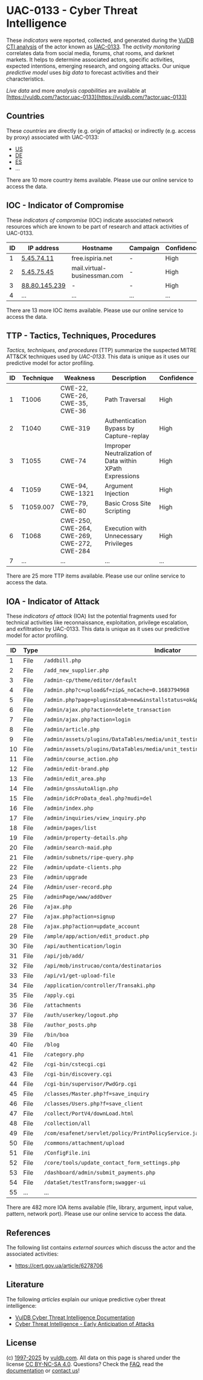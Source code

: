 # UAC-0133 - Cyber Threat Intelligence

These _indicators_ were reported, collected, and generated during the [VulDB CTI analysis](https://vuldb.com/?kb.cti) of the actor known as [UAC-0133](https://vuldb.com/?actor.uac-0133). The _activity monitoring_ correlates data from social media, forums, chat rooms, and darknet markets. It helps to determine associated actors, specific activities, expected intentions, emerging research, and ongoing attacks. Our unique _predictive model_ uses _big data_ to forecast activities and their characteristics.

_Live data_ and more _analysis capabilities_ are available at [https://vuldb.com/?actor.uac-0133](https://vuldb.com/?actor.uac-0133)

## Countries

These _countries_ are directly (e.g. origin of attacks) or indirectly (e.g. access by proxy) associated with UAC-0133:

* [US](https://vuldb.com/?country.us)
* [DE](https://vuldb.com/?country.de)
* [ES](https://vuldb.com/?country.es)
* ...

There are 10 more country items available. Please use our online service to access the data.

## IOC - Indicator of Compromise

These _indicators of compromise_ (IOC) indicate associated network resources which are known to be part of research and attack activities of UAC-0133.

ID | IP address | Hostname | Campaign | Confidence
-- | ---------- | -------- | -------- | ----------
1 | [5.45.74.11](https://vuldb.com/?ip.5.45.74.11) | free.ispiria.net | - | High
2 | [5.45.75.45](https://vuldb.com/?ip.5.45.75.45) | mail.virtual-businessman.com | - | High
3 | [88.80.145.239](https://vuldb.com/?ip.88.80.145.239) | - | - | High
4 | ... | ... | ... | ...

There are 13 more IOC items available. Please use our online service to access the data.

## TTP - Tactics, Techniques, Procedures

_Tactics, techniques, and procedures_ (TTP) summarize the suspected MITRE ATT&CK techniques used by _UAC-0133_. This data is unique as it uses our predictive model for actor profiling.

ID | Technique | Weakness | Description | Confidence
-- | --------- | -------- | ----------- | ----------
1 | T1006 | CWE-22, CWE-26, CWE-35, CWE-36 | Path Traversal | High
2 | T1040 | CWE-319 | Authentication Bypass by Capture-replay | High
3 | T1055 | CWE-74 | Improper Neutralization of Data within XPath Expressions | High
4 | T1059 | CWE-94, CWE-1321 | Argument Injection | High
5 | T1059.007 | CWE-79, CWE-80 | Basic Cross Site Scripting | High
6 | T1068 | CWE-250, CWE-264, CWE-269, CWE-272, CWE-284 | Execution with Unnecessary Privileges | High
7 | ... | ... | ... | ...

There are 25 more TTP items available. Please use our online service to access the data.

## IOA - Indicator of Attack

These _indicators of attack_ (IOA) list the potential fragments used for technical activities like reconnaissance, exploitation, privilege escalation, and exfiltration by UAC-0133. This data is unique as it uses our predictive model for actor profiling.

ID | Type | Indicator | Confidence
-- | ---- | --------- | ----------
1 | File | `/addbill.php` | Medium
2 | File | `/add_new_supplier.php` | High
3 | File | `/admin-cp/theme/editor/default` | High
4 | File | `/admin.php?c=upload&f=zip&_noCache=0.1683794968` | High
5 | File | `/admin.php?page=plugins&tab=new&installstatus=ok&plugin_id=[here` | High
6 | File | `/admin/ajax.php?action=delete_transaction` | High
7 | File | `/admin/ajax.php?action=login` | High
8 | File | `/admin/article.php` | High
9 | File | `/admin/assets/plugins/DataTables/media/unit_testing/templates/deferred_table.php` | High
10 | File | `/admin/assets/plugins/DataTables/media/unit_testing/templates/html_table.php` | High
11 | File | `/admin/course_action.php` | High
12 | File | `/admin/edit-brand.php` | High
13 | File | `/admin/edit_area.php` | High
14 | File | `/admin/gnssAutoAlign.php` | High
15 | File | `/admin/idcProData_deal.php?mudi=del` | High
16 | File | `/admin/index.php` | High
17 | File | `/admin/inquiries/view_inquiry.php` | High
18 | File | `/admin/pages/list` | High
19 | File | `/admin/property-details.php` | High
20 | File | `/admin/search-maid.php` | High
21 | File | `/admin/subnets/ripe-query.php` | High
22 | File | `/admin/update-clients.php` | High
23 | File | `/admin/upgrade` | High
24 | File | `/Admin/user-record.php` | High
25 | File | `/adminPage/www/addOver` | High
26 | File | `/ajax.php` | Medium
27 | File | `/ajax.php?action=signup` | High
28 | File | `/ajax.php?action=update_account` | High
29 | File | `/ample/app/action/edit_product.php` | High
30 | File | `/api/authentication/login` | High
31 | File | `/api/job/add/` | High
32 | File | `/api/mob/instrucao/conta/destinatarios` | High
33 | File | `/api/v1/get-upload-file` | High
34 | File | `/application/controller/Transaki.php` | High
35 | File | `/apply.cgi` | Medium
36 | File | `/attachments` | Medium
37 | File | `/auth/userkey/logout.php` | High
38 | File | `/author_posts.php` | High
39 | File | `/bin/boa` | Medium
40 | File | `/blog` | Low
41 | File | `/category.php` | High
42 | File | `/cgi-bin/cstecgi.cgi` | High
43 | File | `/cgi-bin/discovery.cgi` | High
44 | File | `/cgi-bin/supervisor/PwdGrp.cgi` | High
45 | File | `/classes/Master.php?f=save_inquiry` | High
46 | File | `/classes/Users.php?f=save_client` | High
47 | File | `/collect/PortV4/downLoad.html` | High
48 | File | `/collection/all` | High
49 | File | `/com/esafenet/servlet/policy/PrintPolicyService.java` | High
50 | File | `/commons/attachment/upload` | High
51 | File | `/ConfigFile.ini` | High
52 | File | `/core/tools/update_contact_form_settings.php` | High
53 | File | `/dashboard/admin/submit_payments.php` | High
54 | File | `/dataSet/testTransform;swagger-ui` | High
55 | ... | ... | ...

There are 482 more IOA items available (file, library, argument, input value, pattern, network port). Please use our online service to access the data.

## References

The following list contains _external sources_ which discuss the actor and the associated activities:

* https://cert.gov.ua/article/6278706

## Literature

The following _articles_ explain our unique predictive cyber threat intelligence:

* [VulDB Cyber Threat Intelligence Documentation](https://vuldb.com/?kb.cti)
* [Cyber Threat Intelligence - Early Anticipation of Attacks](https://www.scip.ch/en/?labs.20201022)

## License

(c) [1997-2025](https://vuldb.com/?kb.changelog) by [vuldb.com](https://vuldb.com/?kb.about). All data on this page is shared under the license [CC BY-NC-SA 4.0](https://creativecommons.org/licenses/by-nc-sa/4.0/). Questions? Check the [FAQ](https://vuldb.com/?kb.faq), read the [documentation](https://vuldb.com/?kb) or [contact us](https://vuldb.com/?contact)!
